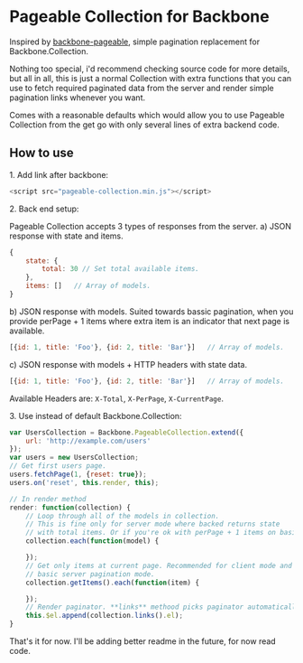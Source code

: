 # Pageable Collection for Backbone

Inspired by [backbone-pageable](https://github.com/wyuenho/backbone-pageable), simple pagination replacement for Backbone.Collection.

Nothing too special, i'd recommend checking source code for more details, but all in all, this is just a
normal Collection with extra functions that you can use to fetch required paginated data from the server and
render simple pagination links whenever you want.

Comes with a reasonable defaults which would allow you to use Pageable Collection from the get go with
only several lines of extra backend code.

## How to use

1\. Add link after backbone:

````javascript
<script src="pageable-collection.min.js"></script>
````

2\. Back end setup:

Pageable Collection accepts 3 types of responses from the server.
a) JSON response with state and items.

````js
{
	state: {
		total: 30 // Set total available items.
	},
	items: []   // Array of models.
}
````

b) JSON response with models. Suited towards bassic pagination, when you provide
perPage + 1 items where extra item is an indicator that next page is available.

````js
[{id: 1, title: 'Foo'}, {id: 2, title: 'Bar'}]   // Array of models.
````

c) JSON response with models + HTTP headers with state data.

````js
[{id: 1, title: 'Foo'}, {id: 2, title: 'Bar'}]   // Array of models.
````
Available Headers are: `X-Total`, `X-PerPage`, `X-CurrentPage`.

3\. Use instead of default Backbone.Collection:

````javascript
var UsersCollection = Backbone.PageableCollection.extend({
	url: 'http://example.com/users'
});
var users = new UsersCollection;
// Get first users page.
users.fetchPage(1, {reset: true});
users.on('reset', this.render, this);

// In render method
render: function(collection) {
	// Loop through all of the models in collection.
	// This is fine only for server mode where backed returns state
	// with total items. Or if you're ok with perPage + 1 items on basic pagination mode.
	collection.each(function(model) {

	});
	// Get only items at current page. Recommended for client mode and
	// basic server pagination mode.
	collection.getItems().each(function(item) {

	});
	// Render paginator. **links** methood picks paginator automatically based on state.
	this.$el.append(collection.links().el);
}
````

That's it for now. I'll be adding better readme in the future, for now read code.
